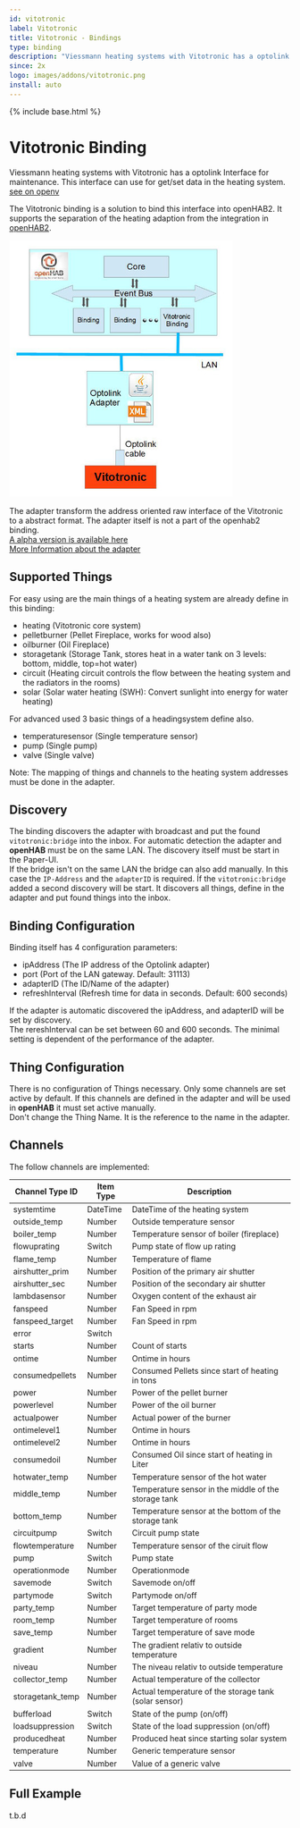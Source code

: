 ```yaml
---
id: vitotronic
label: Vitotronic
title: Vitotronic - Bindings
type: binding
description: "Viessmann heating systems with Vitotronic has a optolink Interface for maintenance."
since: 2x
logo: images/addons/vitotronic.png
install: auto
---
```


<!-- Attention authors: Do not edit directly. Please add your changes to the appropriate source repository -->

{% include base.html %}

# Vitotronic Binding

Viessmann heating systems with Vitotronic has a optolink Interface for maintenance. 
This interface can use for get/set data in the heating system. [see on openv](http://openv.wikispaces.com)

The Vitotronic binding is a solution to bind this interface into openHAB2.
It supports the separation of the heating adaption from the integration in [openHAB2](http://www.openhab.org/).

![Architectur](doc/architecture_vitotronic.jpg)

The adapter transform the address oriented raw interface of the Vitotronic to a abstract format.
The adapter itself is not a part of the openhab2 binding.   
[A alpha version is available here](https://github.com/steand/optolink)   
[More Information about the adapter](https://github.com/steand/optolink/wiki)   

## Supported Things

For easy using are the main things of a heating system are already define in this binding:

* heating (Vitotronic core system)
* pelletburner (Pellet Fireplace, works for wood also)
* oilburner (Oil Fireplace)
* storagetank (Storage Tank, stores heat in a water tank on 3 levels: bottom, middle, top=hot water)
* circuit (Heating circuit controls the flow between the heating system and the radiators in the rooms)
* solar (Solar water heating (SWH): Convert sunlight into energy for water heating)

For advanced used 3 basic things of a headingsystem define also.

* temperaturesensor (Single temperature sensor)
* pump (Single pump)
* valve (Single valve)

Note: The mapping of things and channels to the heating system addresses must be done in the adapter. 


## Discovery

The binding discovers the adapter with broadcast and put the found `vitotronic:bridge` into the inbox. For automatic detection the adapter and **openHAB** must be on the same LAN. The discovery itself must be start in the Paper-UI.    
If the bridge isn't on the same LAN the bridge can also add manually. In this case the `IP-Address` and the `adapterID` is required. 
Íf the `vitotronic:bridge` added a second discovery will be start. It discovers all things, define in the adapter and put found things into the inbox.

## Binding Configuration

Binding itself has 4 configuration parameters:   

* ipAddress (The IP address of the Optolink adapter)
* port (Port of the LAN gateway. Default: 31113)
* adapterID (The ID/Name of the adapter)
* refreshInterval (Refresh time for data in seconds. Default: 600 seconds)

If the adapter is automatic discovered the ipAddress, and adapterID will be set by discovery.   
The rereshInterval can be set between 60 and 600 seconds. The minimal setting is dependent of the performance of the adapter. 



## Thing Configuration

There is no configuration of Things necessary. Only some channels are set active by default. If this channels are defined in the adapter and will be used in **openHAB**  it must set active manually.   
Don't change the Thing Name. It is the reference to the name in the adapter.  

## Channels

The follow channels are implemented:   

| Channel Type ID | Item Type    | Description |
| --------------- | ------------ | ----------- |
| systemtime | DateTime | DateTime of the heating system |
| outside_temp | Number | Outside temperature sensor |
| boiler_temp | Number | Temperature sensor of boiler (fireplace) |
| flowuprating | Switch | Pump state of flow up rating |
| flame_temp | Number | Temperature of flame |
| airshutter_prim | Number | Position of the primary air shutter |
| airshutter_sec | Number | Position of the secondary air shutter |
| lambdasensor | Number | Oxygen content of the exhaust air |
| fanspeed | Number | Fan Speed in rpm |
| fanspeed_target | Number | Fan Speed in rpm |
| error | Switch |  |
| starts | Number | Count of starts |
| ontime | Number | Ontime in hours |
| consumedpellets | Number | Consumed Pellets since start of heating in tons |
| power | Number | Power of the pellet burner |
| powerlevel | Number | Power of the oil burner |
| actualpower | Number | Actual power of the burner  |
| ontimelevel1 | Number | Ontime in hours |
| ontimelevel2 | Number | Ontime in hours |
| consumedoil | Number | Consumed Oil since start of heating in Liter |
| hotwater_temp | Number | Temperature sensor of the hot water | 
| middle_temp | Number | Temperature sensor in the middle of the storage tank |
| bottom_temp | Number | Temperature sensor at the bottom of the storage tank |
| circuitpump | Switch | Circuit pump state |
| flowtemperature | Number | Temperature sensor of the ciruit flow |
| pump | Switch | Pump state |
| operationmode | Number | Operationmode |
| savemode | Switch | Savemode on/off |
| partymode | Switch | Partymode on/off |
| party_temp | Number | Target temperature of party mode |
| room_temp | Number | Target temperature of rooms |
| save_temp | Number | Target temperature of save mode |
| gradient | Number | The gradient relativ to outside temperature |
| niveau | Number | The niveau relativ to outside temperature |
| collector_temp | Number | Actual temperature of the collector | 
| storagetank_temp | Number | Actual temperature of the storage tank (solar sensor) | 
| bufferload | Switch | State of the pump (on/off) | 
| loadsuppression | Switch | State of the load suppression (on/off) |
| producedheat | Number | Produced heat since starting solar system |
| temperature | Number | Generic temperature sensor |
| valve | Number | Value of a generic valve | 



## Full Example

t.b.d

